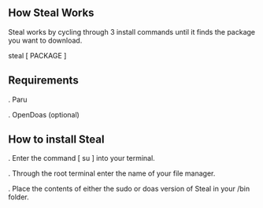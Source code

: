 ## How Steal Works
Steal works by cycling through 3 install commands until it finds the package you want to download.

steal [ PACKAGE ]

## Requirements 
. Paru

. OpenDoas (optional)

## How to install Steal
. Enter the command [ su ] into your terminal.

. Through the root terminal enter the name of your file manager.

. Place the contents of either the sudo or doas version of Steal in your /bin folder.
